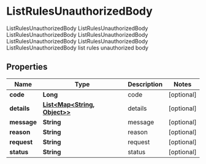 

# ListRulesUnauthorizedBody

ListRulesUnauthorizedBody ListRulesUnauthorizedBody ListRulesUnauthorizedBody ListRulesUnauthorizedBody ListRulesUnauthorizedBody ListRulesUnauthorizedBody ListRulesUnauthorizedBody list rules unauthorized body
## Properties

Name | Type | Description | Notes
------------ | ------------- | ------------- | -------------
**code** | **Long** | code |  [optional]
**details** | [**List&lt;Map&lt;String, Object&gt;&gt;**](Map.md) | details |  [optional]
**message** | **String** | message |  [optional]
**reason** | **String** | reason |  [optional]
**request** | **String** | request |  [optional]
**status** | **String** | status |  [optional]



